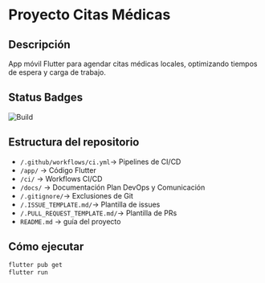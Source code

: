 # Proyecto Citas Médicas

## Descripción
App móvil Flutter para agendar citas médicas locales, optimizando tiempos de espera y carga de trabajo.

## Status Badges
![Build](https://github.com/TU_USUARIO/ProyectoCitasMedicas/actions/workflows/ci.yml/badge.svg)

## Estructura del repositorio
- `/.github/workflows/ci.yml`→ Pipelines de CI/CD
- `/app/` → Código Flutter  
- `/ci/` → Workflows CI/CD  
- `/docs/` → Documentación Plan DevOps y Comunicación  
- `/.gitignore/`→ Exclusiones de Git
- `/.ISSUE_TEMPLATE.md/`→ Plantilla de issues
- `/.PULL_REQUEST_TEMPLATE.md/`→ Plantilla de PRs
- `README.md` → guía del proyecto

## Cómo ejecutar
```bash
flutter pub get
flutter run
